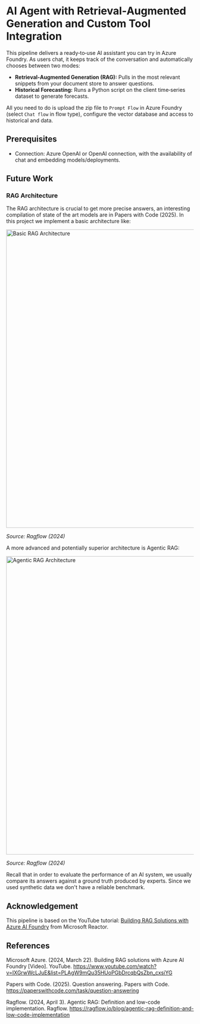 # AI Agent with Retrieval‑Augmented Generation and Custom Tool Integration

This pipeline delivers a ready‑to‑use AI assistant you can try in Azure Foundry. As users chat, it keeps track of the conversation and automatically chooses between two modes:

- **Retrieval‑Augmented Generation (RAG):** Pulls in the most relevant snippets from your document store to answer questions.  
- **Historical Forecasting:** Runs a Python script on the client time‑series dataset to generate forecasts.

All you need to do is upload the zip file to `Prompt Flow` in Azure Foundry (select `Chat flow` in flow type), configure the vector database and access to historical and data.

## Prerequisites

- Connection: Azure OpenAI or OpenAI connection, with the availability of chat and embedding models/deployments.

## Future Work
### RAG Architecture
The RAG architecture is crucial to get more precise answers, an interesting compilation of state of the art models are in Papers with Code (2025). In this project we implement a basic architecture like:

<img src="https://github.com/user-attachments/assets/b9f86766-4858-42ef-a04a-bc30d5d37cde" alt="Basic RAG Architecture" width="800"/>

*Source: Ragflow (2024)*

A more advanced and potentially superior architecture is Agentic RAG:

<img src="https://github.com/user-attachments/assets/6c4ba81b-7654-4bea-b03f-dac9af427c54" alt="Agentic RAG Architecture" width="800"/>

*Source: Ragflow (2024)*

Recall that in order to evaluate the performance of an AI system, we usually compare its answers against a ground truth produced by experts. Since we used synthetic data we don't have a reliable benchmark.

## Acknowledgement
This pipeline is based on the YouTube tutorial: [Building RAG Solutions with Azure AI Foundry](https://www.youtube.com/watch?v=IXGrwWcLJuE&list=PLAgW9mQu35HUoPGbDrcqbQsZbn_cxsiYG) from Microsoft Reactor.

## References
Microsoft Azure. (2024, March 22). Building RAG solutions with Azure AI Foundry [Video]. YouTube. https://www.youtube.com/watch?v=IXGrwWcLJuE&list=PLAgW9mQu35HUoPGbDrcqbQsZbn_cxsiYG

Papers with Code. (2025). Question answering. Papers with Code. https://paperswithcode.com/task/question-answering

Ragflow. (2024, April 3). Agentic RAG: Definition and low-code implementation. Ragflow. https://ragflow.io/blog/agentic-rag-definition-and-low-code-implementation
